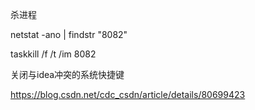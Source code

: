 杀进程

netstat -ano | findstr "8082"

taskkill /f /t /im 8082



关闭与idea冲突的系统快捷键

<https://blog.csdn.net/cdc_csdn/article/details/80699423>
